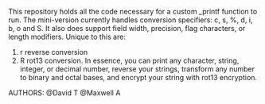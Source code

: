 This repository holds all the code necessary for a custom _printf function to run.
The  mini-version currently handles conversion specifiers: c, s, %, d, i, b, o and S.
It also does support field width, precision, flag characters, or length modifiers. 
Unique to this are:
1. r reverse conversion
2. R rot13 conversion. 
In essence, you can print any character, string, integer, or decimal number, reverse your strings,
transform any number to binary and octal bases, and encrypt your string with rot13 encryption.

AUTHORS:
@David T
@Maxwell A

